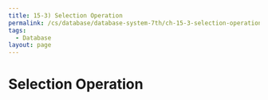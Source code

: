 ```yaml
---
title: 15-3) Selection Operation
permalink: /cs/database/database-system-7th/ch-15-3-selection-operation
tags:
  - Database
layout: page
---
```


# Selection Operation

